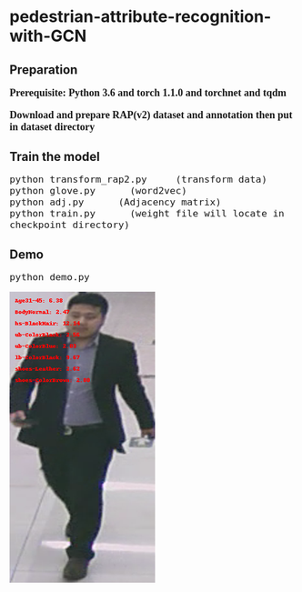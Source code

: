 # pedestrian-attribute-recognition-with-GCN

## Preparation

<font face="Times New Roman" size=4>
  
**Prerequisite: Python 3.6 and torch 1.1.0 and torchnet and tqdm**

**Download and prepare RAP(v2) dataset and annotation then put in dataset directory**

</font>

## Train the model

<font face="Times New Roman" size=4>

   ```
   python transform_rap2.py     (transform data)
   python glove.py      (word2vec)
   python adj.py      (Adjacency matrix)
   python train.py      (weight file will locate in checkpoint directory)
   ``` 
</font>

## Demo

<font face="Times New Roman" size=4>

   ```
   python demo.py
   ``` 
</font>

![image](https://github.com/2014gaokao/pedestrian-attribute-recognition-with-GCN/blob/master/image/demo_image_result.png)
